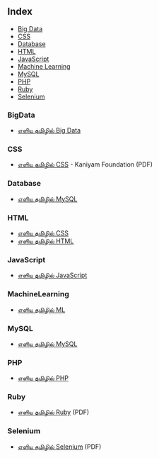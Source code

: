 ## Index

* [Big Data](#BigData)
* [CSS](#CSS)
* [Database](#Database)
* [HTML](#HTML)
* [JavaScript](#Javascript)
* [Machine Learning](#MachineLearning)
* [MySQL](#MySQL)
* [PHP](#PHP)
* [Ruby](#Ruby)
* [Selenium](#Selenium)


### BigData

* [எளிய தமிழில் Big Data](http://www.kaniyam.com/learn-bigdata-in-tamil-ebooks/)


### CSS

* [எளிய தமிழில் CSS](http://www.kaniyam.com/download/learn-css-in-tamil.pdf) - Kaniyam Foundation (PDF)


### Database

* [எளிய தமிழில் MySQL ](http://www.kaniyam.com/mysql-book-in-tamil/)


### HTML

* [எளிய தமிழில் CSS](http://www.kaniyam.com/learn-css-in-tamil-ebook/)
* [எளிய தமிழில் HTML](http://www.kaniyam.com/learn-html-in-tamil/)


### JavaScript

* [எளிய தமிழில் JavaScript](http://www.kaniyam.com/learn-javascript-in-tamil/)


### MachineLearning

* [எளிய தமிழில் ML](http://www.kaniyam.com/download/e0ae8ee0aeb3e0aebfe0aeaf-e0aea4e0aeaee0aebfe0aeb4e0aebfe0aeb2e0af8d-machine-learning-a4-pdf.html)


### MySQL

* [எளிய தமிழில் MySQL](http://www.kaniyam.com/mysql-book-in-tamil/)


### PHP

* [எளிய தமிழில் PHP](https://freetamilebooks.com/ebooks/learn-php-in-tamil/)


### Ruby

* [எளிய தமிழில் Ruby](http://www.kaniyam.com/download/learn-ruby-in-tamil.pdf) (PDF)


### Selenium

* [எளிய தமிழில் Selenium](http://www.kaniyam.com/download/learn-selenium-in-tamil.pdf) (PDF)
